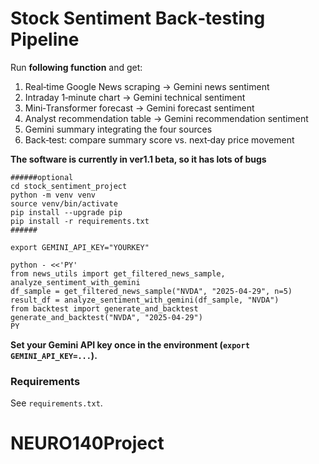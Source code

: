 
# Stock Sentiment Back‑testing Pipeline

Run **following function** and get:
1. Real‑time Google News scraping → Gemini news sentiment  
2. Intraday 1‑minute chart → Gemini technical sentiment  
3. Mini‑Transformer forecast → Gemini forecast sentiment  
4. Analyst recommendation table → Gemini recommendation sentiment  
5. Gemini summary integrating the four sources  
6. Back‑test: compare summary score vs. next‑day price movement


**The software is currently in ver1.1 beta, so it has lots of bugs**

```terminal
######optional
cd stock_sentiment_project
python -m venv venv 
source venv/bin/activate
pip install --upgrade pip
pip install -r requirements.txt
######

export GEMINI_API_KEY="YOURKEY"  

python - <<'PY'
from news_utils import get_filtered_news_sample, analyze_sentiment_with_gemini
df_sample = get_filtered_news_sample("NVDA", "2025-04-29", n=5)
result_df = analyze_sentiment_with_gemini(df_sample, "NVDA")
from backtest import generate_and_backtest
generate_and_backtest("NVDA", "2025-04-29")
PY
```

**Set your Gemini API key once in the environment (`export GEMINI_API_KEY=...`).**

### Requirements
See `requirements.txt`.
# NEURO140Project
